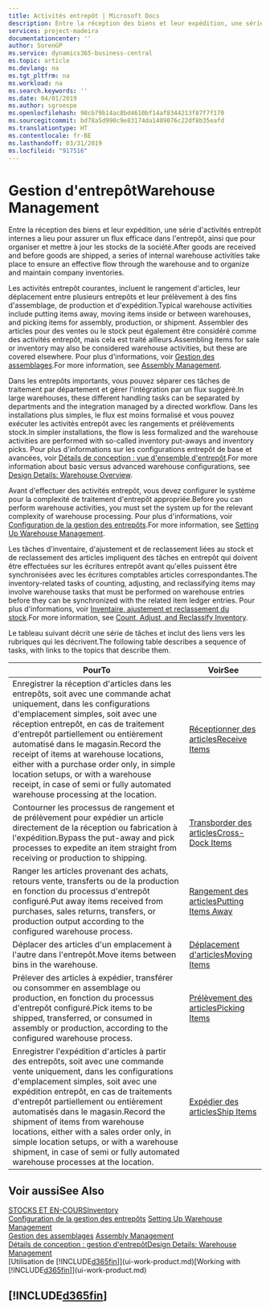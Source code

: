 ```yaml
---
title: Activités entrepôt | Microsoft Docs
description: Entre la réception des biens et leur expédition, une série d'activités entrepôt internes a lieu pour assurer un flux efficace dans l'entrepôt, ainsi que pour organiser et mettre à jour les stocks de la société.
services: project-madeira
documentationcenter: ''
author: SorenGP
ms.service: dynamics365-business-central
ms.topic: article
ms.devlang: na
ms.tgt_pltfrm: na
ms.workload: na
ms.search.keywords: ''
ms.date: 04/01/2019
ms.author: sgroespe
ms.openlocfilehash: 98cb79b14ac8bd4610bf14af8344213f87f7f170
ms.sourcegitcommit: bd78a5d990c9e83174da1409076c22df8b35eafd
ms.translationtype: HT
ms.contentlocale: fr-BE
ms.lasthandoff: 03/31/2019
ms.locfileid: "917516"
---
```

# <a name="warehouse-management"></a><span data-ttu-id="b752c-103">Gestion d'entrepôt</span><span class="sxs-lookup"><span data-stu-id="b752c-103">Warehouse Management</span></span>
<span data-ttu-id="b752c-104">Entre la réception des biens et leur expédition, une série d'activités entrepôt internes a lieu pour assurer un flux efficace dans l'entrepôt, ainsi que pour organiser et mettre à jour les stocks de la société.</span><span class="sxs-lookup"><span data-stu-id="b752c-104">After goods are received and before goods are shipped, a series of internal warehouse activities take place to ensure an effective flow through the warehouse and to organize and maintain company inventories.</span></span>

<span data-ttu-id="b752c-105">Les activités entrepôt courantes, incluent le rangement d'articles, leur déplacement entre plusieurs entrepôts et leur prélèvement à des fins d'assemblage, de production et d'expédition.</span><span class="sxs-lookup"><span data-stu-id="b752c-105">Typical warehouse activities include putting items away, moving items inside or between warehouses, and picking items for assembly, production, or shipment.</span></span> <span data-ttu-id="b752c-106">Assembler des articles pour des ventes ou le stock peut également être considéré comme des activités entrepôt, mais cela est traité ailleurs.</span><span class="sxs-lookup"><span data-stu-id="b752c-106">Assembling items for sale or inventory may also be considered warehouse activities, but these are covered elsewhere.</span></span> <span data-ttu-id="b752c-107">Pour plus d'informations, voir [Gestion des assemblages](assembly-assemble-items.md).</span><span class="sxs-lookup"><span data-stu-id="b752c-107">For more information, see [Assembly Management](assembly-assemble-items.md).</span></span>  

<span data-ttu-id="b752c-108">Dans les entrepôts importants, vous pouvez séparer ces tâches de traitement par département et gérer l'intégration par un flux suggéré.</span><span class="sxs-lookup"><span data-stu-id="b752c-108">In large warehouses, these different handling tasks can be separated by departments and the integration managed by a directed workflow.</span></span> <span data-ttu-id="b752c-109">Dans les installations plus simples, le flux est moins formalisé et vous pouvez exécuter les activités entrepôt avec les rangements et prélèvements stock.</span><span class="sxs-lookup"><span data-stu-id="b752c-109">In simpler installations, the flow is less formalized and the warehouse activities are performed with so-called inventory put-aways and inventory picks.</span></span> <span data-ttu-id="b752c-110">Pour plus d'informations sur les configurations entrepôt de base et avancées, voir [Détails de conception : vue d'ensemble d'entrepôt](design-details-warehouse-overview.md).</span><span class="sxs-lookup"><span data-stu-id="b752c-110">For more information about basic versus advanced warehouse configurations, see [Design Details: Warehouse Overview](design-details-warehouse-overview.md).</span></span>

<span data-ttu-id="b752c-111">Avant d'effectuer des activités entrepôt, vous devez configurer le système pour la complexité de traitement d'entrepôt appropriée.</span><span class="sxs-lookup"><span data-stu-id="b752c-111">Before you can perform warehouse activities, you must set the system up for the relevant complexity of warehouse processing.</span></span> <span data-ttu-id="b752c-112">Pour plus d'informations, voir [Configuration de la gestion des entrepôts](warehouse-setup-warehouse.md).</span><span class="sxs-lookup"><span data-stu-id="b752c-112">For more information, see [Setting Up Warehouse Management](warehouse-setup-warehouse.md).</span></span>

<span data-ttu-id="b752c-113">Les tâches d'inventaire, d'ajustement et de reclassement liées au stock et de reclassement des articles impliquent des tâches en entrepôt qui doivent être effectuées sur les écritures entrepôt avant qu'elles puissent être synchronisées avec les écritures comptables articles correspondantes.</span><span class="sxs-lookup"><span data-stu-id="b752c-113">The inventory-related tasks of counting, adjusting, and reclassifying items may involve warehouse tasks that must be performed on warehouse entries before they can be synchronized with the related item ledger entries.</span></span> <span data-ttu-id="b752c-114">Pour plus d'informations, voir [Inventaire, ajustement et reclassement du stock](inventory-how-count-adjust-reclassify.md).</span><span class="sxs-lookup"><span data-stu-id="b752c-114">For more information, see [Count, Adjust, and Reclassify Inventory](inventory-how-count-adjust-reclassify.md).</span></span>

 <span data-ttu-id="b752c-115">Le tableau suivant décrit une série de tâches et inclut des liens vers les rubriques qui les décrivent.</span><span class="sxs-lookup"><span data-stu-id="b752c-115">The following table describes a sequence of tasks, with links to the topics that describe them.</span></span>   

|<span data-ttu-id="b752c-116">**Pour**</span><span class="sxs-lookup"><span data-stu-id="b752c-116">**To**</span></span>|<span data-ttu-id="b752c-117">**Voir**</span><span class="sxs-lookup"><span data-stu-id="b752c-117">**See**</span></span>|  
|------------|-------------|  
|<span data-ttu-id="b752c-118">Enregistrer la réception d'articles dans les entrepôts, soit avec une commande achat uniquement, dans les configurations d'emplacement simples, soit avec une réception entrepôt, en cas de traitement d'entrepôt partiellement ou entièrement automatisé dans le magasin.</span><span class="sxs-lookup"><span data-stu-id="b752c-118">Record the receipt of items at warehouse locations, either with a purchase order only, in simple location setups, or with a warehouse receipt, in case of semi or fully automated warehouse processing at the location.</span></span>|[<span data-ttu-id="b752c-119">Réceptionner des articles</span><span class="sxs-lookup"><span data-stu-id="b752c-119">Receive Items</span></span>](warehouse-how-receive-items.md)|
|<span data-ttu-id="b752c-120">Contourner les processus de rangement et de prélèvement pour expédier un article directement de la réception ou fabrication à l'expédition.</span><span class="sxs-lookup"><span data-stu-id="b752c-120">Bypass the put-away and pick processes to expedite an item straight from receiving or production to shipping.</span></span>|[<span data-ttu-id="b752c-121">Transborder des articles</span><span class="sxs-lookup"><span data-stu-id="b752c-121">Cross-Dock Items</span></span>](warehouse-how-to-cross-dock-items.md)|    
|<span data-ttu-id="b752c-122">Ranger les articles provenant des achats, retours vente, transferts ou de la production en fonction du processus d'entrepôt configuré.</span><span class="sxs-lookup"><span data-stu-id="b752c-122">Put away items received from purchases, sales returns, transfers, or production output according to the configured warehouse process.</span></span>|[<span data-ttu-id="b752c-123">Rangement des articles</span><span class="sxs-lookup"><span data-stu-id="b752c-123">Putting Items Away</span></span>](warehouse-put-away-items.md)|
|<span data-ttu-id="b752c-124">Déplacer des articles d'un emplacement à l'autre dans l'entrepôt.</span><span class="sxs-lookup"><span data-stu-id="b752c-124">Move items between bins in the warehouse.</span></span>|[<span data-ttu-id="b752c-125">Déplacement d'articles</span><span class="sxs-lookup"><span data-stu-id="b752c-125">Moving Items</span></span>](warehouse-move-items.md)|
|<span data-ttu-id="b752c-126">Prélever des articles à expédier, transférer ou consommer en assemblage ou production, en fonction du processus d'entrepôt configuré.</span><span class="sxs-lookup"><span data-stu-id="b752c-126">Pick items to be shipped, transferred, or consumed in assembly or production, according to the configured warehouse process.</span></span>|[<span data-ttu-id="b752c-127">Prélèvement des articles</span><span class="sxs-lookup"><span data-stu-id="b752c-127">Picking Items</span></span>](warehouse-pick-items.md)|
|<span data-ttu-id="b752c-128">Enregistrer l'expédition d'articles à partir des entrepôts, soit avec une commande vente uniquement, dans les configurations d'emplacement simples, soit avec une expédition entrepôt, en cas de traitements d'entrepôt partiellement ou entièrement automatisés dans le magasin.</span><span class="sxs-lookup"><span data-stu-id="b752c-128">Record the shipment of items from warehouse locations, either with a sales order only, in simple location setups, or with a warehouse shipment, in case of semi or fully automated warehouse processes at the location.</span></span>|[<span data-ttu-id="b752c-129">Expédier des articles</span><span class="sxs-lookup"><span data-stu-id="b752c-129">Ship Items</span></span>](warehouse-how-ship-items.md)|  

## <a name="see-also"></a><span data-ttu-id="b752c-130">Voir aussi</span><span class="sxs-lookup"><span data-stu-id="b752c-130">See Also</span></span>  
[<span data-ttu-id="b752c-131">STOCKS ET EN-COURS</span><span class="sxs-lookup"><span data-stu-id="b752c-131">Inventory</span></span>](inventory-manage-inventory.md)  
<span data-ttu-id="b752c-132">[Configuration de la gestion des entrepôts](warehouse-setup-warehouse.md)   </span><span class="sxs-lookup"><span data-stu-id="b752c-132">[Setting Up Warehouse Management](warehouse-setup-warehouse.md)   </span></span>  
<span data-ttu-id="b752c-133">[Gestion des assemblages](assembly-assemble-items.md)  </span><span class="sxs-lookup"><span data-stu-id="b752c-133">[Assembly Management](assembly-assemble-items.md)  </span></span>  
[<span data-ttu-id="b752c-134">Détails de conception : gestion d'entrepôt</span><span class="sxs-lookup"><span data-stu-id="b752c-134">Design Details: Warehouse Management</span></span>](design-details-warehouse-management.md)  
<span data-ttu-id="b752c-135">[Utilisation de [!INCLUDE[d365fin](includes/d365fin_md.md)]](ui-work-product.md)</span><span class="sxs-lookup"><span data-stu-id="b752c-135">[Working with [!INCLUDE[d365fin](includes/d365fin_md.md)]](ui-work-product.md)</span></span>  

## [!INCLUDE[d365fin](includes/free_trial_md.md)]  
